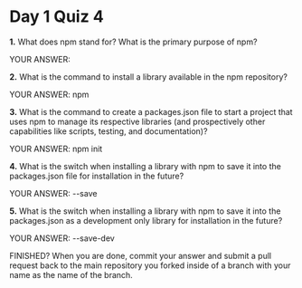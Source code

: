 # Day 1 Quiz 4

**1.** What does npm stand for? What is the primary purpose of npm?

YOUR ANSWER:

**2.** What is the command to install a library available in the npm repository?

YOUR ANSWER: npm

**3.** What is the command to create a packages.json file to start a project that uses npm to manage its respective libraries (and prospectively other capabilities like scripts, testing, and documentation)?

YOUR ANSWER: npm init

**4.** What is the switch when installing a library with npm to save it into the packages.json file for installation in the future?

YOUR ANSWER: --save

**5.** What is the switch when installing a library with npm to save it into the packages.json as a development only library for installation in the future?

YOUR ANSWER: --save-dev

FINISHED? When you are done, commit your answer and submit a pull request back to the main repository you forked inside of a branch with your name as the name of the branch.